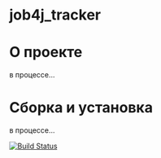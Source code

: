 # job4j_tracker
# О проекте
в процессе...

# Сборка и установка
в процессе...

[![Build Status](https://app.travis-ci.com/alxkzncoff/job4j_tracker.svg?branch=master)](https://app.travis-ci.com/alxkzncoff/job4j_tracker)